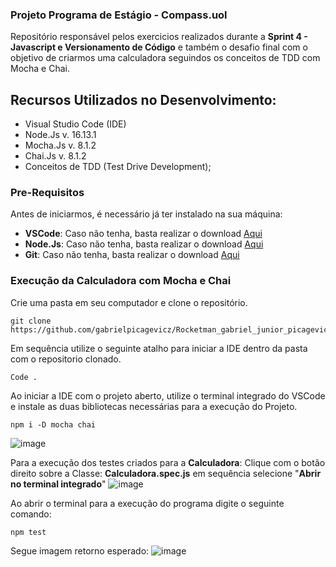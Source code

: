 ### Projeto Programa de Estágio - Compass.uol

Repositório responsável pelos exercicios realizados durante a **Sprint 4 - Javascript e Versionamento de Código** e também o desafio final com o objetivo de criarmos uma calculadora seguindos os conceitos de TDD com Mocha e Chai.

## Recursos Utilizados no Desenvolvimento:

- Visual Studio Code (IDE)
- Node.Js  v. 16.13.1
- Mocha.Js v. 8.1.2
- Chai.Js v. 8.1.2
- Conceitos de TDD (Test Drive Development);

### Pre-Requisitos

Antes de iniciarmos, é necessário já ter instalado na sua máquina:
* **VSCode**: Caso não tenha, basta realizar o download [Aqui](https://code.visualstudio.com/download)
* **Node.Js**: Caso não tenha, basta realizar o download [Aqui](https://nodejs.org/en/)
* **Git**: Caso não tenha, basta realizar o download [Aqui](https://git-scm.com/downloads)

### Execução da Calculadora com Mocha e Chai
Crie uma pasta em seu computador e clone o repositório.

```
git clone https://github.com/gabrielpicagevicz/Rocketman_gabriel_junior_picagevicz_Compass.git
```
Em sequência utilize o seguinte atalho para iniciar a IDE dentro da pasta com o repositorio clonado. 

```
Code .
```
Ao iniciar a IDE com o projeto aberto, utilize o terminal integrado do VSCode e instale as duas bibliotecas necessárias para a execução do Projeto.
```
npm i -D mocha chai
```
![image](https://user-images.githubusercontent.com/86580943/182476461-4f74f8fb-d3e3-4656-b15f-cacb1975b119.png)

Para a execução dos testes criados para a **Calculadora**: 
Clique com o botão direito sobre a Classe: **Calculadora.spec.js** em sequência selecione "**Abrir no terminal integrado**"
![image](https://user-images.githubusercontent.com/86580943/182478039-2f2885bf-f6a1-4282-a714-91023208877d.png)

Ao abrir o terminal para a execução do programa digite o seguinte comando:
```
npm test
```
Segue imagem retorno esperado:
![image](https://user-images.githubusercontent.com/86580943/182478828-fab28634-24d5-4a51-a42e-9640ff598af7.png)




